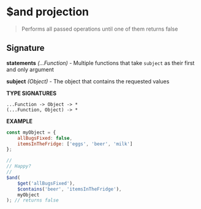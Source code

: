 # $and projection

> Performs all passed operations until one of them returns false

## Signature

**statements** *(...Function)* - Multiple functions that take `subject` as their first and only argument

**subject** *(Object)* - The object that contains the requested values

**TYPE SIGNATURES**
```
...Function -> Object -> *
(...Function, Object) -> *
```

**EXAMPLE**
```js
const myObject = {
	allBugsFixed: false,
    itemsInTheFridge: ['eggs', 'beer', 'milk']
};

//
// Happy?
//
$and(
    $get('allBugsFixed'),
    $contains('beer', 'itemsInTheFridge'),
    myObject
); // returns false
```
